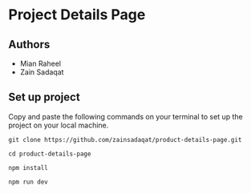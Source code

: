 # Project Details Page   

## Authors   
- Mian Raheel      
- Zain Sadaqat     

## Set up project  
Copy and paste the following commands on your terminal to set up the project on your local machine. 

```
git clone https://github.com/zainsadaqat/product-details-page.git
```

```
cd product-details-page
```

```
npm install
```

```
npm run dev
```
